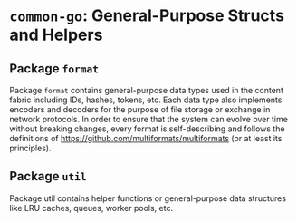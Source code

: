 # `common-go`: General-Purpose Structs and Helpers

## Package `format`

Package `format` contains general-purpose data types used in the content fabric including IDs, hashes, tokens, etc. Each data type also implements encoders and decoders for the purpose of file storage or exchange in network protocols. In order to ensure that the system can evolve over time without breaking changes, every format is self-describing and follows the definitions of https://github.com/multiformats/multiformats (or at least its principles).

## Package `util`

Package util contains helper functions or general-purpose data structures like LRU caches, queues, worker pools, etc.
